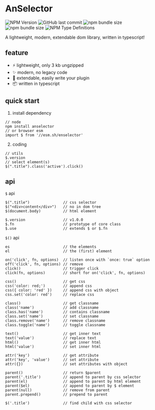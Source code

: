 <h1 align="">AnSelector</h1>

<p align="">
  <img alt="NPM Version" src="https://img.shields.io/npm/v/anselector">
  <img alt="GitHub last commit" src="https://img.shields.io/github/last-commit/juetan/anselector">
  <img alt="npm bundle size" src="https://img.shields.io/bundlephobia/min/anselector">
  <img alt="npm bundle size" src="https://img.shields.io/bundlephobia/minzip/anselector">
  <img alt="NPM Type Definitions" src="https://img.shields.io/npm/types/anselector">

</p>


A lightweight, modern, extendable dom library, written in typescript!

## feature

- ⚡️ lightweight, only 3 kb ungzipped
- ✨ modern, no legacy code
- 🎨 extendable, easily write your plugin
- 📦️ written in typescript

## quick start

1. install dependency

```
// node
npm install anselector
// or browser esm
import $ from '//esm.sh/enselector'
```

2. coding

```
// utils
$.version
// select element(s)
$(".title").class('active').click()
```

## api

`$` api

```
$(".title")               // css selector
$("<div>content</div>")   // no in dom tree
$(document.body)          // html element

$.version                 // v1.0.0
$.fn                      // prototype of core class
$.use                     // extends $ or $.fn
```

`$()` api

```
es                        // the elements
el                        // the (first) element

on('click', fn, options)  // listen once with `once: true` option
off('click', fn, options) // remove
click()                   // trigger click
click(fn, options)        // short for on('click', fn, options)

css()                     // get css
css('color: red;')        // append css
css({ color: 'red' })     // append css with object
css.set('color: red')     // replace css

class()                   // get classname
class('name')             // add classname
class.has('name')         // contains classname
class.set('name')         // set classname
class.remove('name')      // remove classname
class.toggle('name')      // toggle classname

text()                    // get inner text
text('value')             // replace text
html()                    // get inner html
html('value')             // set inner html

attr('key')               // get attribute
attr('key', 'value')      // set attribute
attr({})                  // set attributes with object

parent()                  // return $parent
parent('.title')          // append to parent by css selector
parent(el)                // append to parent by html element
parent($el)               // append to parent by $ element
parent(null)              // remove from parent
parent.prepend()          // prepend to parent

$('.title')               // find child with css selector
```
